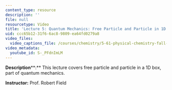 ```yaml
---
content_type: resource
description: ''
file: null
resourcetype: Video
title: 'Lecture 5: Quantum Mechanics: Free Particle and Particle in 1D box'
uid: ccc65b12-31f6-6ac8-9809-ea64fd0279a8
video_files:
  video_captions_file: /courses/chemistry/5-61-physical-chemistry-fall-2017/lecture-videos/quantum-mechanics-free-particle-and-particle-in-1d-box/S-_PFdnImLM.vtt
video_metadata:
  youtube_id: S-_PFdnImLM
---
```


**Description****:** This lecture covers free particle and particle in a 1D box, part of quantum mechanics.

**Instructor:** Prof. Robert Field